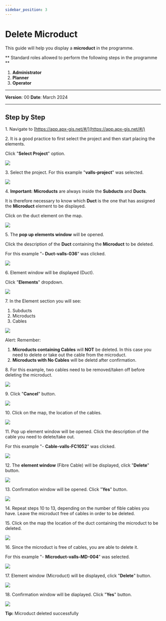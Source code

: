 ```yaml
---
sidebar_position: 3
---
```


# Delete Microduct

This guide will help you display a **microduct** in the programme.

** Standard roles allowed to perform the following steps in the programme **

1.	**Administrator**
2.  **Planner**
3. **Operator**

------------

**Version**: 00
**Date**: March 2024

------------
## **Step by Step**

1\. Navigate to [https://app.apx-gis.net/#/](https://app.apx-gis.net/#/)


2\. It is a good practice to first select the project and then start placing the elements.

Click "**Select Project**" option.

![](/img/downloads/03-delete-microduct_1.jpeg)


3\. Select the project. For this example "**valls-project**" was selected.

![](/img/downloads/03-delete-microduct_2.jpeg)


4\. **Important:** **Microducts** are always inside the **Subducts** and **Ducts**. 

It is therefore necessary to know which **Duct** is the one that has assigned the **Microduct** element to be displayed.

Click on the duct element on the map.

![](/img/downloads/03-delete-microduct_3.jpeg)


5\. The **pop up elements window** will be opened.

Click the description of the **Duct** containing the **Microduct** to be deleted.

For this example "**- Duct-valls-036**" was clicked.

![](/img/downloads/03-delete-microduct_4.jpeg)


6\. Element window will be displayed (Duct).

Click "**Elements**" dropdown.

![](/img/downloads/03-delete-microduct_5.jpeg)


7\. In the Element section you will see:

1. Subducts
2. Microducts
3. Cables

![](/img/downloads/03-delete-microduct_6.jpeg)


Alert: Remember:

1. **Microducts containing Cables** will **NOT** be deleted. In this case you need to delete or take out the cable from the microduct.
2. **Microducts with No Cables** will be deletd after confirmation.


8\. For this example, two cables need to be removed/taken off before deleting the microduct.

![](/img/downloads/03-delete-microduct_7.jpeg)


9\. Click "**Cancel**" button.

![](/img/downloads/03-delete-microduct_8.jpeg)


10\. Click on the map, the location of the cables. 

![](/img/downloads/03-delete-microduct_9.jpeg)


11\. Pop up element window will be opened. Click the description of the cable you need to delete/take out.

For this example "- **Cable-valls-FC1052**" was clicked.

![](/img/downloads/03-delete-microduct_10.jpeg)


12\. The **element window** (Fibre Cable) will be displayed, click "**Delete**" button.

![](/img/downloads/03-delete-microduct_11.jpeg)


13\. Confirmation window will be opened. Click "**Yes**" button.

![](/img/downloads/03-delete-microduct_12.jpeg)


14\. Repeat steps 10 to 13, depending on the number of fible cables you have. Leave the microduct free of cables in order to be deleted.


15\. Click on the map the location of the duct containing the microduct to be deleted. 

![](/img/downloads/03-delete-microduct_13.jpeg)


16\. Since the microduct is free of cables, you are able to delete it. 

For this example "- **Microduct-valls-MD-004**" was selected.

![](/img/downloads/03-delete-microduct_14.jpeg)


17\. Element window (Microduct) will be displayed, click "**Delete**" button.

![](/img/downloads/03-delete-microduct_15.jpeg)


18\. Confirmation window will be diaplayed. Click "**Yes**" button.

![](/img/downloads/03-delete-microduct_16.jpeg)


**Tip:** Microduct deleted successfully


